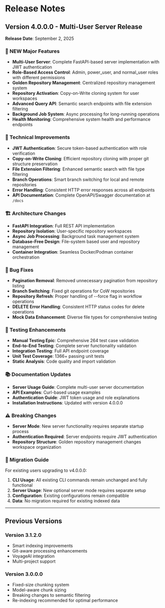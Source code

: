 # Release Notes

## Version 4.0.0.0 - Multi-User Server Release

**Release Date**: September 2, 2025

### 🚀 NEW Major Features

- **Multi-User Server**: Complete FastAPI-based server implementation with JWT authentication
- **Role-Based Access Control**: Admin, power_user, and normal_user roles with different permissions
- **Golden Repository Management**: Centralized repository management system
- **Repository Activation**: Copy-on-Write cloning system for user workspaces
- **Advanced Query API**: Semantic search endpoints with file extension filtering
- **Background Job System**: Async processing for long-running operations
- **Health Monitoring**: Comprehensive system health and performance endpoints

### 🔧 Technical Improvements

- **JWT Authentication**: Secure token-based authentication with role verification
- **Copy-on-Write Cloning**: Efficient repository cloning with proper git structure preservation
- **File Extension Filtering**: Enhanced semantic search with file type filtering
- **Branch Operations**: Smart branch switching for local and remote repositories
- **Error Handling**: Consistent HTTP error responses across all endpoints
- **API Documentation**: Complete OpenAPI/Swagger documentation at `/docs`

### 🏗️ Architecture Changes

- **FastAPI Integration**: Full REST API implementation
- **Repository Isolation**: User-specific repository workspaces
- **Async Job Processing**: Background task management system
- **Database-Free Design**: File-system based user and repository management
- **Container Integration**: Seamless Docker/Podman container orchestration

### 🐛 Bug Fixes

- **Pagination Removal**: Removed unnecessary pagination from repository listing
- **Branch Switching**: Fixed git operations for CoW repositories
- **Repository Refresh**: Proper handling of --force flag in workflow operations
- **DELETE Error Handling**: Consistent HTTP status codes for delete operations
- **Mock Data Enhancement**: Diverse file types for comprehensive testing

### 🧪 Testing Enhancements

- **Manual Testing Epic**: Comprehensive 264 test case validation
- **End-to-End Testing**: Complete server functionality validation
- **Integration Testing**: Full API endpoint coverage
- **Unit Test Coverage**: 1366+ passing unit tests
- **Static Analysis**: Code quality and import validation

### 📚 Documentation Updates

- **Server Usage Guide**: Complete multi-user server documentation
- **API Examples**: Curl-based usage examples
- **Authentication Guide**: JWT token usage and role explanations
- **Installation Instructions**: Updated with version 4.0.0.0

### ⚠️ Breaking Changes

- **Server Mode**: New server functionality requires separate startup process
- **Authentication Required**: Server endpoints require JWT authentication
- **Repository Structure**: Golden repository management changes workspace organization

### 🔄 Migration Guide

For existing users upgrading to v4.0.0.0:

1. **CLI Usage**: All existing CLI commands remain unchanged and fully functional
2. **Server Usage**: New optional server mode requires separate setup
3. **Configuration**: Existing configurations remain compatible
4. **Data**: No migration required for existing indexed data

---

## Previous Versions

### Version 3.1.2.0
- Smart indexing improvements
- Git-aware processing enhancements
- VoyageAI integration
- Multi-project support

### Version 3.0.0.0
- Fixed-size chunking system
- Model-aware chunk sizing
- Breaking changes to semantic filtering
- Re-indexing recommended for optimal performance